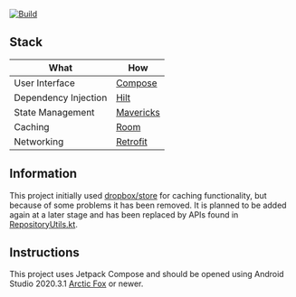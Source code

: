 [![Build](https://github.com/itsandreramon/android-starter/actions/workflows/build.yml/badge.svg)](https://github.com/itsandreramon/android-starter/actions/workflows/build.yml)

## Stack

| What           | How                        |
|----------------|----------------------------|
| User Interface | [Compose](https://developer.android.com/jetpack/compose)|
| Dependency Injection | [Hilt](https://developer.android.com/training/dependency-injection/hilt-android)|
| State Management | [Mavericks](https://github.com/airbnb/mavericks)|
| Caching | [Room](https://developer.android.com/training/data-storage/room/)|
| Networking | [Retrofit](https://github.com/square/retrofit)|

## Information

This project initially used [dropbox/store](https://github.com/dropbox/Store) for caching functionality, but because of some problems it has been removed. It is planned to be added again at a later stage and has been replaced by APIs found in [RepositoryUtils.kt](https://github.com/itsandreramon/android-starter/blob/master/core/src/main/java/app/example/core/util/RepositoryUtils.kt).

## Instructions

This project uses Jetpack Compose and should be opened using Android Studio
2020.3.1 [Arctic Fox](https://developer.android.com/studio/) or newer.

